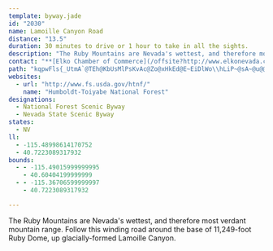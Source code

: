 ```yaml
---
template: byway.jade
id: "2030"
name: Lamoille Canyon Road
distance: "13.5"
duration: 30 minutes to drive or 1 hour to take in all the sights.
description: "The Ruby Mountains are Nevada's wettest, and therefore most verdant mountain range. Follow this winding road around the base of 11,249-foot Ruby Dome, up glacially-formed Lamoille Canyon."
contact: "**[Elko Chamber of Commerce](/offsite?http://www.elkonevada.com/)**  \r\n1-800-428-7143  \r\n775-738-7135  \r\nFAX 775-738-7136\r\n"
path: "kqpwFls{_UtmA`@TEh@KbUsMlPsKvAc@Zo@xHkEd@E~EiDlWo\\hLiP~@sA~@u@@A|D}A~C?lFn@rB?`G?hEWtL{C`CmA~PaKtOaMhFoGzCgGfA_B~DqBzAsAbBwBlA{CvHaW~BuFpCyDh@sBxBeEzHuFzB{Ct@aDQWCiFZ}E~@cGfCyJhB}EtDyJhBiGhGk^p@wB~AqBlJ{FpCgAdAkBjCoOdCkKbAgNzCcUlE}LTaDLaJl@uC~@qBdDyD~@sDf@iFH{Gt@gDz@eBh@wBZEzF_NtBqH^wB?aDi@kIr@kH^yABu@~A{Lh@qNhByWTaYv@iCfDeIzBgJzAsJPeHPmA`OyVpBgKpAwBhBqEpAkBh@WfBi@vCuA~EeHxBi@pDmD`C{@~D]fCu@ZWt@?^WzDu@~FMpBJh@VzAJt@c@vDcFbCmAp@E~@c@hHkBlKDr@KpG}@hAKnOz@dYvBlDfAbSbBvGnChAdBzCnGfAzBbB~AhXxPhAJdHGTDb@|A"
websites: 
  - url: "http://www.fs.usda.gov/htnf/"
    name: "Humboldt-Toiyabe National Forest"
designations: 
  - National Forest Scenic Byway
  - Nevada State Scenic Byway
states: 
  - NV
ll: 
  - -115.48998614170752
  - 40.7223089317932
bounds: 
  - - -115.49015999999995
    - 40.60404199999999
  - - -115.36706599999997
    - 40.7223089317932

---
```


The Ruby Mountains are Nevada's wettest, and therefore most verdant mountain range. Follow this winding road around the base of 11,249-foot Ruby Dome, up glacially-formed Lamoille Canyon.